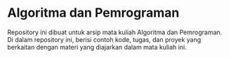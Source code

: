 # Algoritma dan Pemrograman

Repository ini dibuat untuk arsip mata kuliah Algoritma dan Pemrograman. Di dalam repository ini, berisi contoh kode, tugas, dan proyek yang berkaitan dengan materi yang diajarkan dalam mata kuliah ini.
